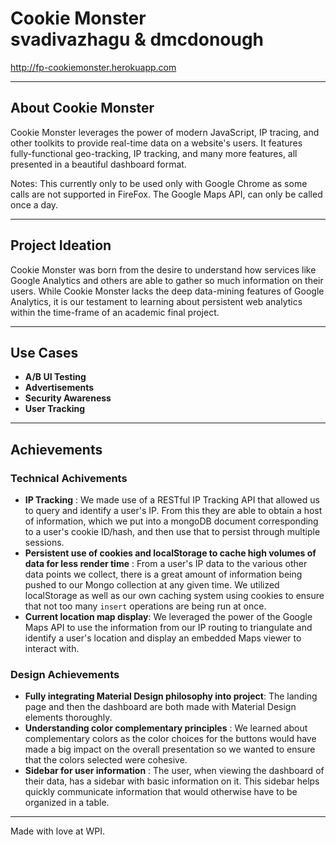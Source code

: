 # Cookie Monster <br> svadivazhagu & dmcdonough
http://fp-cookiemonster.herokuapp.com
___
## About Cookie Monster

Cookie Monster leverages the power of modern JavaScript, IP tracing, and other toolkits to provide real-time data on a website's users. It features fully-functional geo-tracking, IP tracking, and many more features, all presented in a beautiful dashboard format.

Notes: This currently only to be used only with Google Chrome as some calls are not supported in FireFox. The Google Maps API, can only be called once a day.

___
## Project Ideation
Cookie Monster was born from the desire to understand how services like Google Analytics and others are able to gather so much information on their users. While Cookie Monster lacks the deep data-mining features of Google Analytics, it is our testament to learning about persistent web analytics within the time-frame of an academic final project.
___
## Use Cases
 - **A/B UI Testing**
 - **Advertisements**
 - **Security Awareness**
 - **User Tracking**
___
## Achievements
### Technical Achivements
- **IP Tracking** : We made use of a RESTful IP Tracking API that allowed us to query and identify a user's IP. From this they are able to obtain a host of information, which we put into a mongoDB document corresponding to a user's cookie ID/hash, and then use that to persist through multiple sessions.
- **Persistent use of cookies and localStorage to cache high volumes of data for less render time** : From a user's IP data to the various other data points we collect, there is a great amount of information being pushed to our Mongo collection at any given time. We utilized localStorage as well as our own caching system using cookies to ensure that not too many ```insert``` operations are being run at once.
- **Current location map display**: We leveraged the power of the Google Maps API to
use the information from our IP routing to triangulate and identify a user's location and display an embedded Maps viewer to interact with.

### Design Achievements
- **Fully integrating Material Design philosophy into project**: The landing page and then the dashboard are both made with Material Design elements thoroughly.
- **Understanding color complementary principles** : We learned about complementary colors as the color choices for the buttons would have made a big impact on the overall presentation so we wanted to ensure that the colors selected were cohesive.
- **Sidebar for user information** : The user, when viewing the dashboard of their data, has a sidebar with basic information on it. This sidebar helps quickly communicate information that would otherwise have to be organized in a table.

___
Made with love at WPI.
